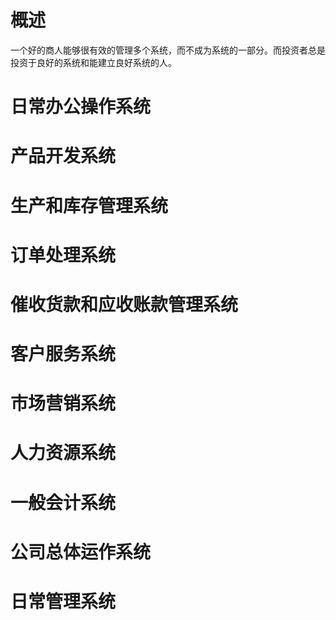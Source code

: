 # 概述
  一个好的商人能够很有效的管理多个系统，而不成为系统的一部分。而投资者总是投资于良好的系统和能建立良好系统的人。

# 日常办公操作系统

# 产品开发系统
# 生产和库存管理系统

# 订单处理系统
# 催收货款和应收账款管理系统
# 客户服务系统

# 市场营销系统
# 人力资源系统
# 一般会计系统
# 公司总体运作系统

# 日常管理系统